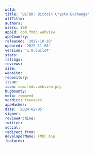```yaml
---
wsId: 
title: 'BITDD: Bitcoin Crypto Exchange'
altTitle: 
authors: 
users: 100
appId: com.fmdc.webview
appCountry: 
released: '2022-10-28'
updated: '2022-11-08'
version: '1.0.build4'
stars: 
ratings: 
reviews: 
size: 
website: 
repository: 
issue: 
icon: com.fmdc.webview.png
bugbounty: 
meta: removed
verdict: fewusers
appHashes: 
date: '2024-02-05'
signer: 
reviewArchive: 
twitter: 
social: 
redirect_from: 
developerName: FMDC App
features: 

---
```


